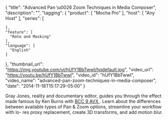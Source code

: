 {
  "title": "Advanced Pan \u0026 Zoom Techniques in Media Composer",
  "description": "",
  "tagging": {
    "product": [
      "Mocha Pro"
    ],
    "host": [
      "Any Host"
    ],
    "series": [

    ],
    "feature": [
      "Roto and Masking"
    ],
    "language": [
      "English"
    ]
  },
  "thumbnail_url": "https://img.youtube.com/vi/hUfY1BbTwwI/hqdefault.jpg",
  "video_url": "https://youtu.be/hUfY1BbTwwI",
  "video_id": "hUfY1BbTwwI",
  "video_name": "advanced-pan-zoom-techniques-in-media-composer",
  "date": "2014-11-18T15:17:29-05:00"
}

Gray Jones, reality and documentary editor, guides you through the effect made
famous by Ken Burns with [ BCC 9 AVX ](/products/continuum/) . Learn about the differences between
available types of Pan &amp; Zoom options, streamline your workflow with lo-
res proxy replacement, create 3D transforms, and add motion blur.

